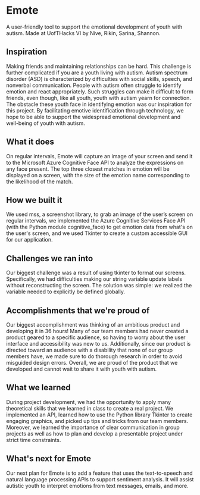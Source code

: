 # Emote
A user-friendly tool to support the emotional development of youth with autism. Made at UofTHacks VI by Nive, Rikin, Sarina, Shannon.

## Inspiration

Making friends and maintaining relationships can be hard. This challenge is further complicated if you are a youth living with autism. Autism spectrum disorder (ASD) is characterized by difficulties with social skills, speech, and nonverbal communication. People with autism often struggle to identify emotion and react appropriately. Such struggles can make it difficult to form friends, even though, like all youth, youth with autism yearn for connection. The obstacle these youth face in identifying emotion was our inspiration for this project. By facilitating emotive identification through technology, we hope to be able to support the widespread emotional development and well-being of youth with autism.

## What it does

On regular intervals, Emote will capture an image of your screen and send it to the Microsoft Azure Cognitive Face API to analyze the expressions on any face present. The top three closest matches in emotion will be displayed on a screen, with the size of the emotion name corresponding to the likelihood of the match.

## How we built it

We used mss, a screenshot library, to grab an image of the user’s screen on regular intervals, we implemented the Azure Cognitive Services Face API (with the Python module cognitive_face) to get emotion data from what's on the user's screen, and we used Tkinter to create a custom accessible GUI for our application.

## Challenges we ran into

Our biggest challenge was a result of using tkinter to format our screens. Specifically, we had difficulties making our string variable update labels without reconstructing the screen. The solution was simple: we realized the variable needed to explicitly be defined globally.

## Accomplishments that we're proud of

Our biggest accomplishment was thinking of an ambitious product and developing it in 36 hours! Many of our team members had never created a product geared to a specific audience, so having to worry about the user interface and accessibility was new to us. Additionally, since our product is directed toward an audience with a disability that none of our group members have, we made sure to do thorough research in order to avoid misguided design errors. Overall, we are proud of the product that we developed and cannot wait to share it with youth with autism.

## What we learned

During project development, we had the opportunity to apply many theoretical skills that we learned in class to create a real project. We implemented an API, learned how to use the Python library Tkinter to create engaging graphics, and picked up tips and tricks from our team members. Moreover, we learned the importance of clear communication in group projects as well as how to plan and develop a presentable project under strict time constraints.

## What's next for Emote

Our next plan for Emote is to add a feature that uses the text-to-speech and natural language processing APIs to support sentiment analysis. It will assist autistic youth to interpret emotions from text messages, emails, and more.
